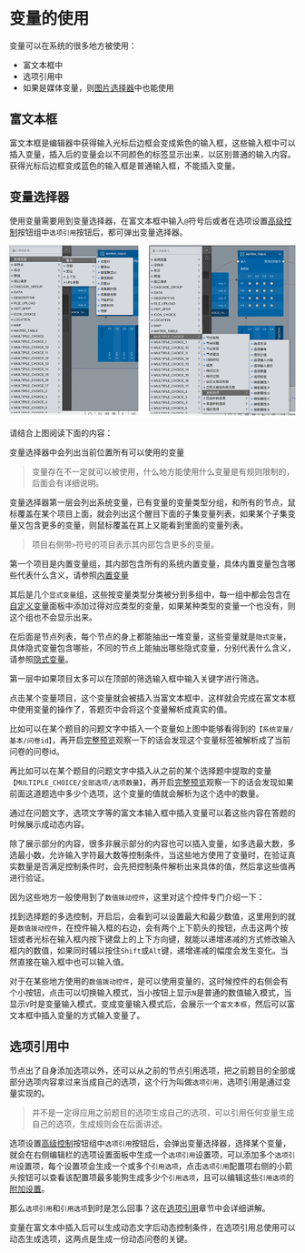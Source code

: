 # 变量的使用

变量可以在系统的很多地方被使用：
+ 富文本框中
+ 选项引用中
+ 如果是媒体变量，则[图片选择器](../media/image.md)中也能使用

## 富文本框
富文本框是编辑器中获得输入光标后边框会变成紫色的输入框，这些输入框中可以插入变量，插入后的变量会以不同颜色的标签显示出来，以区别普通的输入内容。
获得光标后边框变成蓝色的输入框是普通输入框，不能插入变量。

## 变量选择器
使用变量需要用到变量选择器，在富文本框中输入`@`符号后或者在选项设置[高级控制](../node-setting/option.md#高级控制)按钮组中`选项引用`按钮后，都可弹出变量选择器。

<img src='./images/var-select.png'>

请结合上图阅读下面的内容：

变量选择器中会列出当前位置所有可以使用的变量
> 变量存在不一定就可以被使用，什么地方能使用什么变量是有规则限制的，后面会有详细说明。

变量选择器第一层会列出系统变量，已有变量的变量类型分组，和所有的节点，鼠标覆盖在某个项目上面，就会列出这个醒目下面的子集变量列表，如果某个子集变量又包含更多的变量，则鼠标覆盖在其上又能看到里面的变量列表。

> 项目右侧带`>`符号的项目表示其内部包含更多的变量。

第一个项目是内置变量组，其内部包含所有的系统内置变量，具体内置变量包含哪些代表什么含义，请参照[内置变量](./build-in.md)

其后是几个`显式变量`组，这些按变量类型分类被分到多组中，每一组中都会包含在[自定义变量](../layout/toolbar.md#自定义变量)面板中添加过得对应类型的变量，如果某种类型的变量一个也没有，则这个组也不会显示出来。

在后面是节点列表，每个节点的身上都能抽出一堆变量，这些变量就是`隐式变量`，具体隐式变量包含哪些，不同的节点上能抽出哪些隐式变量，分别代表什么含义，请参照[隐式变量](../implicit.md)。

第一层中如果项目太多可以在顶部的筛选输入框中输入关键字进行筛选。

点击某个变量项目，这个变量就会被插入当富文本框中，这样就会完成在富文本框中使用变量的操作了，答题页中会将这个变量解析成真实的值。

比如可以在某个题目的问题文字中插入一个变量如上图中能够看得到的`【系统变量/基本/问卷id】`，再开启[完整预览](../preview/full.md)观察一下的话会发现这个变量标签被解析成了当前问卷的问卷id。

再比如可以在某个题目的问题文字中插入从之前的某个选择题中提取的变量`【MULTIPLE_CHOICE/全部选项/选项数量】`，再开启[完整预览](../preview/full.md)观察一下的话会发现如果前面这道题选中多少个选项，这个变量的值就会解析为这个选中的数量。

通过在问题文字，选项文字等的富文本输入框中插入变量可以着这些内容在答题的时候展示成动态内容。

除了展示部分的内容，很多非展示部分的内容也可以插入变量，如多选最大数，多选最小数，允许输入字符最大数等控制条件，当这些地方使用了变量时，在验证真实数量是否满足控制条件时，会先把控制条件解析出来具体的值，然后拿这些值再进行验证。

因为这些地方一般使用到了`数值拨动控件`，这里对这个控件专门介绍一下：

找到选择题的多选控制，开启后，会看到可以设置最大和最少数值，这里用到的就是`数值拨动控件`，在控件输入框的右边，会有两个上下箭头的按钮，点击这两个按钮或者光标在输入框内按下键盘上的上下方向键，就能以递增递减的方式修改输入框内的数值，如果同时辅以按住`Shift`或`Alt`键，递增递减的幅度会发生变化。当然直接在输入框中也可以输入值。

对于在某些地方使用的`数值拨动控件`，是可以使用变量的，这时候控件的右侧会有个小按钮，点击可以切换输入模式，当小按钮上显示`N`是普通的数值输入模式，当显示`V`时是变量输入模式，变成变量输入模式后，会展示一个`富文本框`，然后可以富文本框中插入变量的方式输入变量了。

## 选项引用中

节点出了自身添加选项以外，还可以从之前的节点引用选项，把之前题目的全部或部分选项内容拿过来当成自己的选项，这个行为叫做`选项引用`，选项引用是通过变量实现的。

> 并不是一定得应用之前题目的选项生成自己的选项，可以引用任何变量生成自己的选项，生成规则会在后面讲述。

选项设置[高级控制](../node-setting/option.md#高级控制)按钮组中`选项引用`按钮后，会弹出变量选择器，选择某个变量，就会在右侧编辑栏的选项设置面板中生成一个`选项引用`设置项，可以添加多个`选项引用`设置项，每个设置项会生成一个或多个`引用选项`，点击`选项引用`配置项右侧的小箭头按钮可以查看该配置项最多能狗生成多少个`引用选项`，且可以编辑这些`引用选项`的[附加设置](../node-setting/option.md#附加设置)。

那么`选项引用`和`引用选项`到时是怎么回事？这在[选项引用](../opt-reference/concept.md)章节中会详细讲解。

变量在富文本中插入后可以生成动态文字后动态控制条件，在选项引用总使用可以动态生成选项，这两点是生成一份动态问卷的关键。




